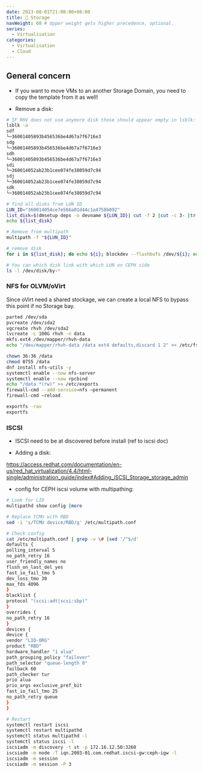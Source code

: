 ```yaml
---
date: 2023-08-01T21:00:00+08:00
title: 📐 Storage
navWeight: 60 # Upper weight gets higher precedence, optional.
series:
  - Virtualisation
categories:
  - Virtualisation
  - Cloud
---
```


## General concern 

* If you want to move VMs to an another Storage Domain, you need to copy the template from it as well! 

* Remove a disk:

```bash
# IF RHV does not use anymore disk those should appear empty in lsblk: 
lsblk -a
sdf                                                                                     8:80   0     4T  0 disk
└─36001405893b456536be4d67a7f6716e3                                                   253:38   0     4T  0 mpath
sdg                                                                                     8:96   0     4T  0 disk
└─36001405893b456536be4d67a7f6716e3                                                   253:38   0     4T  0 mpath
sdh                                                                                     8:112  0     4T  0 disk
└─36001405893b456536be4d67a7f6716e3                                                   253:38   0     4T  0 mpath
sdi                                                                                     8:128  0         0 disk
└─360014052ab23b1cee074fe38059d7c94                                                   253:39   0   100G  0 mpath
sdj                                                                                     8:144  0         0 disk
└─360014052ab23b1cee074fe38059d7c94                                                   253:39   0   100G  0 mpath
sdk                                                                                     8:160  0         0 disk
└─360014052ab23b1cee074fe38059d7c94                                                   253:39   0   100G  0 mpath

# find all disks from LUN ID
LUN_ID="360014054ce7e566a01d44c1a4758b092"
list_disk=$(dmsetup deps -o devname ${LUN_ID}| cut -f 2 |cut -c 3- |tr -d "()" | tr " " "\n")
echo ${list_disk}

# Remove from multipath 
multipath -f "${LUN_ID}"

# remove disk 
for i in ${list_disk}; do echo ${i}; blockdev --flushbufs /dev/${i}; echo 1 > /sys/block/${i}/device/delete; done

# You can which disk link with which LUN on CEPH side 
ls -l /dev/disk/by-*
```

### NFS for OLVM/oVirt

Since oVirt need a shared stockage, we can create a local NFS to bypass this point if no Storage bay. 

```sh
parted /dev/sda
pvcreate /dev/sda2
vgcreate rhvh /dev/sda2
lvcreate -L 100G rhvh -n data
mkfs.ext4 /dev/mapper/rhvh-data
echo "/dev/mapper/rhvh-data /data ext4 defaults,discard 1 2" >> /etc/fstab

chown 36:36 /data
chmod 0755 /data
dnf install nfs-utils -y
systemctl enable --now nfs-server
systemctl enable --now rpcbind
echo "/data *(rw)" >> /etc/exports
firewall-cmd --add-service=nfs –permanent
firewall-cmd –reload

exportfs -rav
exportfs 
```

### ISCSI 

* ISCSI need to be at discovered before install (ref to iscsi doc)

* Adding a disk:

https://access.redhat.com/documentation/en-us/red_hat_virtualization/4.4/html-single/administration_guide/index#Adding_iSCSI_Storage_storage_admin

* config for CEPH iscsi volume with multipathing:

```bash
# Look for LIO
multipathd show config |more

# Replace TCMU with RBD
sed -i 's/TCMU device/RBD/g' /etc/multipath.conf

# Check config
cat /etc/multipath.conf | grep -v \# |sed '/^$/d'
defaults {
polling_interval 5
no_path_retry 16
user_friendly_names no
flush_on_last_del yes
fast_io_fail_tmo 5
dev_loss_tmo 30
max_fds 4096
}
blacklist {
protocol "(scsi:adt|scsi:sbp)"
}
overrides {
no_path_retry 16
}
devices {
device {
vendor "LIO-ORG"
product "RBD"
hardware_handler "1 alua"
path_grouping_policy "failover"
path_selector "queue-length 0"
failback 60
path_checker tur
prio alua
prio_args exclusive_pref_bit
fast_io_fail_tmo 25
no_path_retry queue
}
}

# Restart
systemctl restart iscsi
systemctl restart multipathd
systemctl status multipathd -l
systemctl status iscsi -l
iscsiadm -m discovery -t st -p 172.16.12.50:3260
iscsiadm -m node -T iqn.2003-01.com.redhat.iscsi-gw:ceph-igw -l
iscsiadm -m session
iscsiadm -m session -P 3
```



